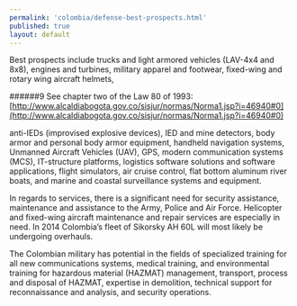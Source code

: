 ```yaml
--- 
permalink: 'colombia/defense-best-prospects.html' 
published: true 
layout: default
---
```

Best prospects include trucks and light armored vehicles (LAV-4x4 and 8x8), engines and turbines, military apparel and footwear, fixed-wing and rotary wing aircraft helmets,

######9 See chapter two of the Law 80 of 1993: [http://www.alcaldiabogota.gov.co/sisjur/normas/Norma1.jsp?i=46940#0](http://www.alcaldiabogota.gov.co/sisjur/normas/Norma1.jsp?i=46940#0)

anti-IEDs (improvised explosive devices), IED and mine detectors, body armor and personal body armor equipment, handheld navigation systems, Unmanned Aircraft Vehicles (UAV), GPS, modern communication systems (MCS), IT-structure platforms, logistics software solutions and software applications, flight simulators, air cruise control, flat bottom aluminum river boats, and marine and coastal surveillance systems and equipment.

In regards to services, there is a significant need for security assistance, maintenance and assistance to the Army, Police and Air Force. Helicopter and fixed-wing aircraft maintenance and repair services are especially in need. In 2014 Colombia’s fleet of Sikorsky AH 60L will most likely be undergoing overhauls.

The Colombian military has potential in the fields of specialized training for all new communications systems, medical training, and environmental training for hazardous material (HAZMAT) management, transport, process and disposal of HAZMAT, expertise in demolition, technical support for reconnaissance and analysis, and security operations.
